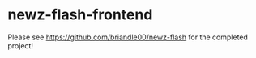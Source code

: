 # newz-flash-frontend
Please see https://github.com/briandle00/newz-flash for the completed project!
